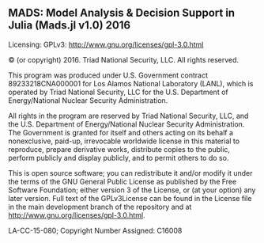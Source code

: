 MADS: Model Analysis & Decision Support in Julia (Mads.jl v1.0) 2016
---------------

Licensing: GPLv3: http://www.gnu.org/licenses/gpl-3.0.html

© (or copyright) 2016. Triad National Security, LLC. All rights reserved.

This program was produced under U.S. Government contract 89233218CNA000001 for Los Alamos National Laboratory (LANL), which is operated by Triad National Security, LLC for the U.S. Department of Energy/National Nuclear Security Administration.

All rights in the program are reserved by Triad National Security, LLC, and the U.S. Department of Energy/National Nuclear Security Administration. The Government is granted for itself and others acting on its behalf a nonexclusive, paid-up, irrevocable worldwide license in this material to reproduce, prepare derivative works, distribute copies to the public, perform publicly and display publicly, and to permit others to do so.

This is open source software; you can redistribute it and/or modify it under the terms of the GNU General Public License as published by the Free Software Foundation; either version 3 of the License, or (at your option) any later version. Full text of the GPLv3License can be found in the License file in the main development branch of the repository and at http://www.gnu.org/licenses/gpl-3.0.html.

LA-CC-15-080; Copyright Number Assigned: C16008
